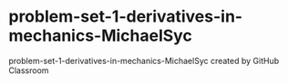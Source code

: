 # problem-set-1-derivatives-in-mechanics-MichaelSyc
problem-set-1-derivatives-in-mechanics-MichaelSyc created by GitHub Classroom
